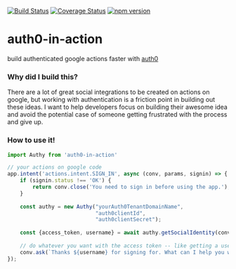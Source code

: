 [![Build Status](https://travis-ci.org/ekeitho/auth0-in-action.svg?branch=master)](https://travis-ci.org/ekeitho/auth0-in-action)
[![Coverage Status](https://coveralls.io/repos/github/ekeitho/auth0-in-action/badge.svg?branch=master)](https://coveralls.io/github/ekeitho/auth0-in-action?branch=master)
[![npm version](https://badge.fury.io/js/auth0-in-action.svg)](https://badge.fury.io/js/auth0-in-action)

# auth0-in-action
build authenticated google actions faster with [auth0](https://auth0.com)



### Why did I build this?

There are a lot of great social integrations to be created on actions on google, 
but working with authentication is a friction point in building out these ideas. 
I want to help developers focus on building their awesome idea and avoid the potential 
case of someone getting frustrated with the process and give up.

### How to use it!

```typescript
import Authy from 'auth0-in-action'

// your actions on google code
app.intent('actions.intent.SIGN_IN', async (conv, params, signin) => {
    if (signin.status !== 'OK') {
        return conv.close('You need to sign in before using the app.');
    }
    
    const authy = new Authy("yourAuth0TenantDomainName", 
                            "auth0clientId", 
                            "auth0clientSecret");
                            
    const {access_token, username} = await authy.getSocialIdentity(conv.user.access.token);
    
    // do whatever you want with the access token -- like getting a users github repos
    conv.ask(`Thanks ${username} for signing for. What can I help you with today?`);
});

```


